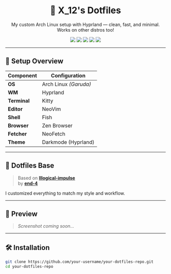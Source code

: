 <h1 align="center">🚀 X_12's Dotfiles</h1>
<p align="center">My custom Arch Linux setup with Hyprland — clean, fast, and minimal. Works on other distros too!</p>

<p align="center">
  <img src="https://img.shields.io/badge/WM-Hyprland-blueviolet?style=flat-square"/>
  <img src="https://img.shields.io/badge/Shell-Fish-00BFA6?style=flat-square"/>
  <img src="https://img.shields.io/badge/Editor-NeoVim-57A143?style=flat-square"/>
  <img src="https://img.shields.io/badge/Terminal-Kitty-FB7E03?style=flat-square"/>
  <img src="https://img.shields.io/badge/Browser-Zen%20Browser-5F7ADB?style=flat-square"/>
</p>

---

## 🧠 Setup Overview

| Component     | Configuration             |
|---------------|----------------------------|
| **OS**        | Arch Linux *(Garuda)*      |
| **WM**        | Hyprland                   |
| **Terminal**  | Kitty                      |
| **Editor**    | NeoVim                     |
| **Shell**     | Fish                       |
| **Browser**   | Zen Browser                |
| **Fetcher**   | NeoFetch                   |
| **Theme**     | Darkmode (Hyprland)        |

---

## 📁 Dotfiles Base

> Based on [**Illogical-impulse**](https://github.com/end-4/dots-hyprland)  
> by [**end-4**](https://github.com/end-4)

I customized everything to match my style and workflow.

---

## 📸 Preview

> *Screenshot coming soon...*

---

## 🛠️ Installation

```bash
git clone https://github.com/your-username/your-dotfiles-repo.git
cd your-dotfiles-repo
```